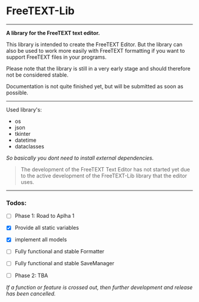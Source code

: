# FreeTEXT-Lib

---

**A library for the FreeTEXT text editor.**

This library is intended to create the FreeTEXT Editor. But the library can also be used to work more easily with FreeTEXT formatting if you want to support FreeTEXT files in your programs.

Please note that the library is still in a very early stage and should therefore not be considered stable.

Documentation is not quite finished yet, but will be submitted as soon as possible.

---

Used library's:

* os
* json
* tkinter
* datetime
* dataclasses

*So basically you dont need to install external dependencies.*

> The development of the FreeTEXT Text Editor has not started yet due to the active development of the FreeTEXT-Lib library that the editor uses.

---

### Todos:

* [ ]  Phase 1: Road to Aplha 1

  * [X]  Provide all static variables
  * [X]  implement all models
  * [ ]  Fully functional and stable Formatter
  * [ ]  Fully functional and stable SaveManager
* [ ]  Phase 2: TBA

*If a function or feature is crossed out, then further development and release has been cancelled.*
